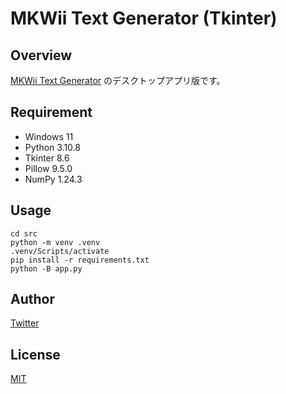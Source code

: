 # MKWii Text Generator (Tkinter)

## Overview
[MKWii Text Generator](https://github.com/NOKKY726/mkwii-text-generator/) のデスクトップアプリ版です。

## Requirement
- Windows 11
- Python 3.10.8
- Tkinter 8.6
- Pillow 9.5.0
- NumPy 1.24.3

## Usage
```
cd src
python -m venv .venv
.venv/Scripts/activate
pip install -r requirements.txt
python -B app.py
```

## Author
[Twitter](https://twitter.com/nkfrom_mkw/)

## License
[MIT](https://github.com/NOKKY726/mkwii-text-generator-tkinter/blob/main/LICENSE/)
